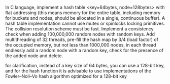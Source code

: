 In C language, implement a hash table <key=64bytes, node=128bytes> with flat addressing (this means memory for the entire table, including memory for buckets and nodes, should be allocated in a single, continuous buffer). A hash table implementation cannot use mutex or spinlocks locking primitives. The collision resolution scheme must be fast. Implement a consistency check when adding 100,000,000 random nodes with random keys. Add multithreading of 32 threads, pre-fill the hash map by 3/4 (load factor) of the occupied memory, but not less than 1000,000 nodes, in each thread endlessly add a random node with a random key, check for the presence of the added node and delete.

for clarification, instead of a key size of 64 bytes, you can use a 128-bit key, and for the hash function it is advisable to use implementations of the Fowler–Noll–Vo hash algorithm optimized for a 128-bit key